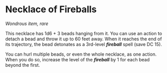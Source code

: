 # Necklace of Fireballs 
_Wondrous item, rare_ 

This necklace has 1d6 + 3 beads hanging from it. You can use an action to detach a bead and throw it up to 60 feet away. When it reaches the end of its trajectory, the bead detonates as a 3rd-level **_fireball_** spell (save DC 15).

You can hurl multiple beads, or even the whole necklace, as one action. When you do so, increase the level of the **_fireball_** by 1 for each bead beyond the first.
